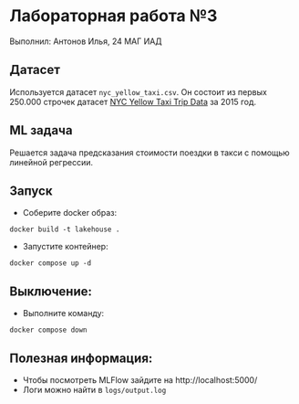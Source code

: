 # Лабораторная работа №3
Выполнил: Антонов Илья, 24 МАГ ИАД

## Датасет
Используется датасет `nyc_yellow_taxi.csv`. 
Он состоит из первых 250.000 строчек датасет [NYC Yellow Taxi Trip Data](https://www.kaggle.com/datasets/elemento/nyc-yellow-taxi-trip-data) за 2015 год.
## ML задача
Решается задача предсказания стоимости поездки в такси с помощью линейной регрессии.
## Запуск
- Соберите docker образ:
```
docker build -t lakehouse .
```
- Запустите контейнер:
```
docker compose up -d
```
## Выключение:
- Выполните команду:
```
docker compose down
```
## Полезная информация:
- Чтобы посмотреть MLFlow зайдите на http://localhost:5000/
- Логи можно найти в `logs/output.log`